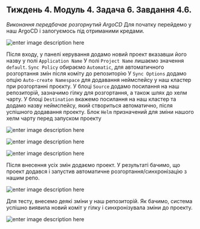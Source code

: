 ## Тиждень 4. Модуль 4. Задача 6. Завдання 4.6.
*Виконання передбачає розгорнутий ArgoCD*
Для початку перейдемо у наш ArgoCD і залогуємось під отриманими кредами.

![enter image description here](https://i.imgur.com/fcR1Ri6.png)

Після входу, у панелі керування додамо новий проект вказавши його назву у полі `Application Name`
У полі `Project Name` лишаємо значення `default`.
`Sync Policy` обираємо `Automatic`, для автоматичного розгортання змін після коміту до репозиторію
У `Sync Options` додамо опцію `Auto-create Namespace` для додавання неймспейсу у наш кластер при розгортанні проєкту.
У блоці `Source` додамо посилання на наш репозиторій, зазначимо гілку для розгортання, а також шлях до хелм чарту.
У блоці `Destination` вкажемо посилання на наш кластер та додамо назву неймспейсу, який створиться автоматично, після успішного додавання проекту.
Блок `Helm` призначений для зміни нашого хелм чарту перед запуском проекту

![enter image description here](https://i.imgur.com/GOLxhDj.png)

![enter image description here](https://i.imgur.com/C5H0WaC.png)

![enter image description here](https://i.imgur.com/xeH3Ul6.png)

Після внесення усіх змін додаємо проект.
У результаті бачимо, що проект додався і запустив автоматичне розгортання/синхронізацію з нашим репо.

![enter image description here](https://i.imgur.com/NnwChhZ.png)

Для тесту, внесемо деякі зміни у наш репозиторій.
Як бачимо, система успішно виявила новий коміт у гілку і синхронізувала зміни до проекту.

![enter image description here](https://i.imgur.com/ihraEUJ.png)